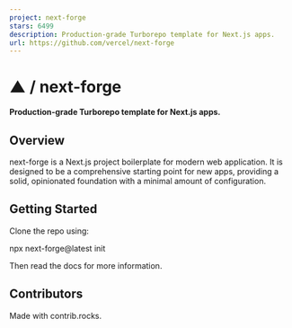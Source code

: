 ```yaml
---
project: next-forge
stars: 6499
description: Production-grade Turborepo template for Next.js apps.
url: https://github.com/vercel/next-forge
---
```


▲ / next-forge
==============

**Production-grade Turborepo template for Next.js apps.**

Overview
--------

next-forge is a Next.js project boilerplate for modern web application. It is designed to be a comprehensive starting point for new apps, providing a solid, opinionated foundation with a minimal amount of configuration.

Getting Started
---------------

Clone the repo using:

npx next-forge@latest init

Then read the docs for more information.

Contributors
------------

Made with contrib.rocks.
